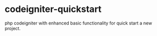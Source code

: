 # codeigniter-quickstart
php codeigniter with enhanced basic functionality for quick start a new project.
